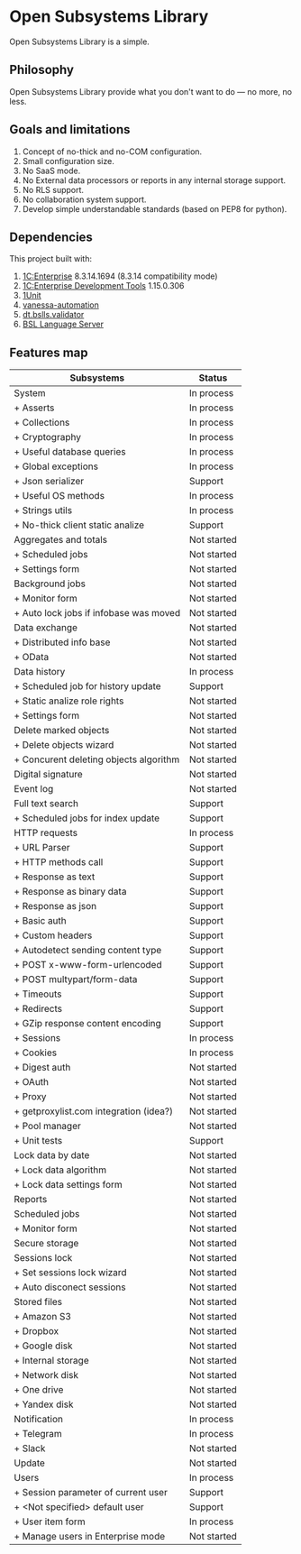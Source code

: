 # Open Subsystems Library

Open Subsystems Library is a simple.

## Philosophy

Open Subsystems Library provide what you don't want to do — no more, no less.

## Goals and limitations

1. Concept of no-thick and no-COM configuration.
1. Small configuration size.
1. No SaaS mode.
1. No External data processors or reports in any internal storage support.
1. No RLS support.
1. No collaboration system support.
1. Develop simple understandable standards (based on PEP8 for python).

## Dependencies

This project built with:
1. [1C:Enterprise](https://1c-dn.com) 8.3.14.1694 (8.3.14 compatibility mode)
2. [1C:Enterprise Development Tools](https://edt.1c.ru) 1.15.0.306
3. [1Unit](https://github.com/DoublesunRUS/ru.capralow.dt.unit.launcher)
4. [vanessa-automation](https://github.com/Pr-Mex/vanessa-automation)
5. [dt.bslls.validator](https://github.com/DoublesunRUS/ru.capralow.dt.bslls.validator)
6. [BSL Language Server](https://github.com/1c-syntax/bsl-language-server)

## Features map

| Subsystems                             | Status      |
| -------------------------------------- | ----------- |
| System                                 | In process  |
| + Asserts                              | In process  |
| + Collections                          | In process  |
| + Cryptography                         | In process  |
| + Useful database queries              | In process  |
| + Global exceptions                    | In process  |
| + Json serializer                      | Support     |
| + Useful OS methods                    | In process  |
| + Strings utils                        | In process  |
| + No-thick client static analize       | Support     |
| Aggregates and totals                  | Not started |
| + Scheduled jobs                       | Not started |
| + Settings form                        | Not started |
| Background jobs                        | Not started |
| + Monitor form                         | Not started |
| + Auto lock jobs if infobase was moved | Not started |
| Data exchange                          | Not started |
| + Distributed info base                | Not started |
| + OData                                | Not started |
| Data history                           | In process  |
| + Scheduled job for history update     | Support     |
| + Static analize role rights           | Not started |
| + Settings form                        | Not started |
| Delete marked objects                  | Not started |
| + Delete objects wizard                | Not started |
| + Concurent deleting objects algorithm | Not started |
| Digital signature                      | Not started |
| Event log                              | Not started |
| Full text search                       | Support     |
| + Scheduled jobs for index update      | Support     |
| HTTP requests                          | In process  |
| + URL Parser                           | Support     |
| + HTTP methods call                    | Support     |
| + Response as text                     | Support     |
| + Response as binary data              | Support     |
| + Response as json                     | Support     |
| + Basic auth                           | Support     |
| + Custom headers                       | Support     |
| + Autodetect sending content type      | Support     |
| + POST x-www-form-urlencoded           | Support     |
| + POST multypart/form-data             | Support     |
| + Timeouts                             | Support     |
| + Redirects                            | Support     |
| + GZip response content encoding       | Support     |
| + Sessions                             | In process  |
| + Cookies                              | In process  |
| + Digest auth                          | Not started |
| + OAuth                                | Not started |
| + Proxy                                | Not started |
| + getproxylist.com integration (idea?) | Not started |
| + Pool manager                         | Not started |
| + Unit tests                           | Support     |
| Lock data by date                      | Not started |
| + Lock data algorithm                  | Not started |
| + Lock data settings form              | Not started |
| Reports                                | Not started |
| Scheduled jobs                         | Not started |
| + Monitor form                         | Not started |
| Secure storage                         | Not started |
| Sessions lock                          | Not started |
| + Set sessions lock wizard             | Not started |
| + Auto disconect sessions              | Not started |
| Stored files                           | Not started |
| + Amazon S3                            | Not started |
| + Dropbox                              | Not started |
| + Google disk                          | Not started |
| + Internal storage                     | Not started |
| + Network disk                         | Not started |
| + One drive                            | Not started |
| + Yandex disk                          | Not started |
| Notification                           | In process  |
| + Telegram                             | In process  |
| + Slack                                | Not started |
| Update                                 | Not started |
| Users                                  | In process  |
| + Session parameter of current user    | Support     |
| + \<Not specified\> default user       | Support     |
| + User item form                       | In process  |
| + Manage users in Enterprise mode      | Not started |
